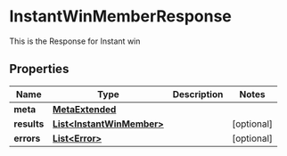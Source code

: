 

# InstantWinMemberResponse

This is the Response for Instant win

## Properties

Name | Type | Description | Notes
------------ | ------------- | ------------- | -------------
**meta** | [**MetaExtended**](MetaExtended.md) |  | 
**results** | [**List&lt;InstantWinMember&gt;**](InstantWinMember.md) |  |  [optional]
**errors** | [**List&lt;Error&gt;**](Error.md) |  |  [optional]



